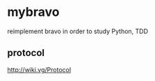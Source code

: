 mybravo
=======

reimplement bravo in order to study Python, TDD

protocol
--------

http://wiki.vg/Protocol
